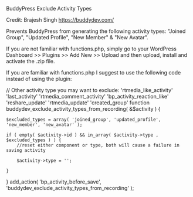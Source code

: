 BuddyPress Exclude Activity Types

Credit: Brajesh Singh https://buddydev.com/

Prevents BuddyPress from generating the following activity types: "Joined Group", "Updated Profile", "New Member" &amp; "New Avatar".

If you are not familiar with functions.php, simply go to your WordPress Dashboard >> Plugins >> Add New >> Upload and then upload, install and activate the .zip file.

If you are familiar with functions.php I suggest to use the following code instead of using the plugin:

// Other activity type you may want to exclude: 'rtmedia_like_activity' 'last_activity' 'rtmedia_comment_activity' 'bp_activity_reaction_like' 'reshare_update' 'rtmedia_update' 'created_group'
function buddydev_exclude_activity_types_from_recording( &$activity ) {
 
    $excluded_types = array( 'joined_group', 'updated_profile', 'new_member', 'new_avatar' );
 
    if ( empty( $activity->id ) && in_array( $activity->type , $excluded_types ) ) {
        //reset either component or type, both will cause a failure in saving activity
 
        $activity->type = '';
 
    }
 
}
add_action( 'bp_activity_before_save', 'buddydev_exclude_activity_types_from_recording' );

